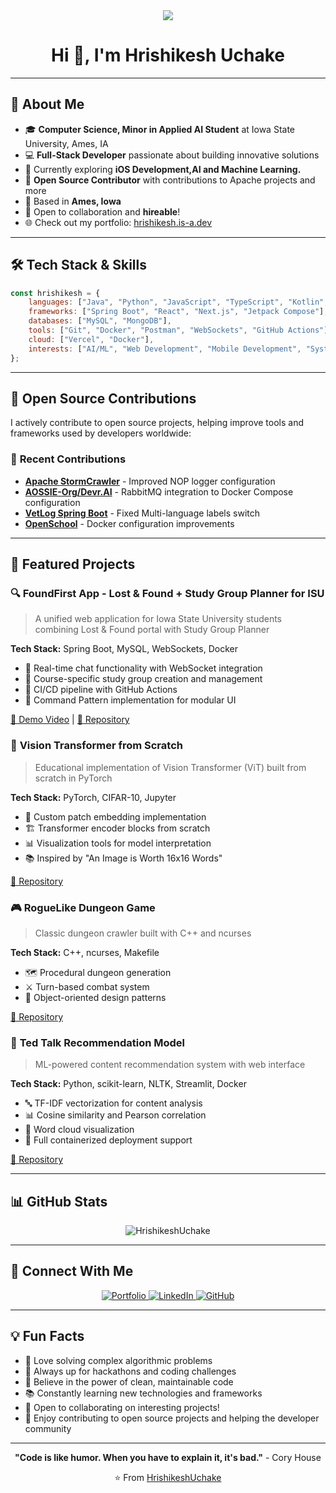 <div align="center">
  <img src="https://readme-typing-svg.herokuapp.com/?lines=Hey+there!+I'm+Hrishikesh+👋;Computer+Science+Student+at+ISU;Full-Stack+Developer+%26+Problem+Solver;Open+Source+Contributor&center=true&width=600&height=50">
</div>

<h1 align="center">Hi 👋, I'm Hrishikesh Uchake</h1>



---

## 🚀 About Me

- 🎓 **Computer Science, Minor in Applied AI Student** at Iowa State University, Ames, IA
- 💻 **Full-Stack Developer** passionate about building innovative solutions
- 🌱 Currently exploring **iOS Development,AI and Machine Learning.**
- 🤝 **Open Source Contributor** with contributions to Apache projects and more
- 📍 Based in **Ames, Iowa**
- 💼 Open to collaboration and **hireable**!
- 🌐 Check out my portfolio: [hrishikesh.is-a.dev](https://hrishikesh.is-a.dev/)

---

## 🛠️ Tech Stack & Skills

```javascript
const hrishikesh = {
    languages: ["Java", "Python", "JavaScript", "TypeScript", "Kotlin", "C++"],
    frameworks: ["Spring Boot", "React", "Next.js", "Jetpack Compose"],
    databases: ["MySQL", "MongoDB"],
    tools: ["Git", "Docker", "Postman", "WebSockets", "GitHub Actions"],
    cloud: ["Vercel", "Docker"],
    interests: ["AI/ML", "Web Development", "Mobile Development", "System Design"]
};
```

---

## 🌟 Open Source Contributions

I actively contribute to open source projects, helping improve tools and frameworks used by developers worldwide:

### 🔧 **Recent Contributions**
- **[Apache StormCrawler](https://github.com/apache/stormcrawler)** - Improved NOP logger configuration
- **[AOSSIE-Org/Devr.AI](https://github.com/AOSSIE-Org/Devr.AI)** - RabbitMQ integration to Docker Compose configuration
- **[VetLog Spring Boot](https://github.com/josdem/vetlog-spring-boot)** - Fixed Multi-language labels switch
- **[OpenSchool](https://github.com/phihai222/openschool)** - Docker configuration improvements


---

## 🎯 Featured Projects

### 🔍 **FoundFirst App** - Lost & Found + Study Group Planner for ISU
> A unified web application for Iowa State University students combining Lost & Found portal with Study Group Planner

**Tech Stack:** Spring Boot, MySQL, WebSockets, Docker
- 📱 Real-time chat functionality with WebSocket integration
- 🏫 Course-specific study group creation and management
- 🔄 CI/CD pipeline with GitHub Actions
- 🎨 Command Pattern implementation for modular UI

[🎥 Demo Video](https://www.youtube.com/watch?v=LxyOGoTdRuE) | [📁 Repository](https://github.com/HrishikeshUchake/FindRight)

### 🤖 **Vision Transformer from Scratch**
> Educational implementation of Vision Transformer (ViT) built from scratch in PyTorch

**Tech Stack:** PyTorch, CIFAR-10, Jupyter
- 🔬 Custom patch embedding implementation
- 🏗️ Transformer encoder blocks from scratch
- 📊 Visualization tools for model interpretation
- 📚 Inspired by "An Image is Worth 16x16 Words"

[📁 Repository](https://github.com/HrishikeshUchake/ViT_from_scratch)

### 🎮 **RogueLike Dungeon Game**
> Classic dungeon crawler built with C++ and ncurses

**Tech Stack:** C++, ncurses, Makefile
- 🗺️ Procedural dungeon generation
- ⚔️ Turn-based combat system
- 🎯 Object-oriented design patterns

[📁 Repository](https://github.com/HrishikeshUchake/RogueLike-Dungeon-Game)

### 🤖 **Ted Talk Recommendation Model**
> ML-powered content recommendation system with web interface

**Tech Stack:** Python, scikit-learn, NLTK, Streamlit, Docker
- 🔤 TF-IDF vectorization for content analysis
- 📊 Cosine similarity and Pearson correlation
- 🎨 Word cloud visualization
- 🐳 Full containerized deployment support
 
[📁 Repository](https://github.com/HrishikeshUchake/Ted_Talk_Recommendation_Model)

---

## 📊 GitHub Stats


<div align="center">
  <img src="https://github-readme-streak-stats.herokuapp.com/?user=HrishikeshUchake&theme=tokyonight" alt="HrishikeshUchake" />
</div>

---

## 🤝 Connect With Me

<p align="center">
  <a href="https://hrishikeshu.vercel.app/" target="_blank">
    <img src="https://img.shields.io/badge/Portfolio-000000?style=for-the-badge&logo=About.me&logoColor=white" alt="Portfolio"/>
  </a>
  <a href="https://www.linkedin.com/in/hrishikeshuchake21/" target="_blank">
    <img src="https://img.shields.io/badge/LinkedIn-0077B5?style=for-the-badge&logo=linkedin&logoColor=white" alt="LinkedIn"/>
  </a>
  <a href="https://github.com/HrishikeshUchake" target="_blank">
    <img src="https://img.shields.io/badge/GitHub-100000?style=for-the-badge&logo=github&logoColor=white" alt="GitHub"/>
  </a>
</p>

---

## 💡 Fun Facts

- 🧩 Love solving complex algorithmic problems
- 🎯 Always up for hackathons and coding challenges
- 🌟 Believe in the power of clean, maintainable code
- 📚 Constantly learning new technologies and frameworks
- 🤝 Open to collaborating on interesting projects!
- 🔧 Enjoy contributing to open source projects and helping the developer community

---


<div align="center">
  
  **"Code is like humor. When you have to explain it, it's bad."** - Cory House
  
  ⭐️ From [HrishikeshUchake](https://github.com/HrishikeshUchake)
  
</div>
